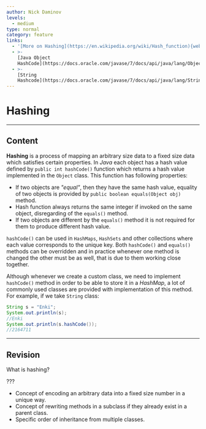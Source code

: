 ```yaml
---
author: Nick Daminov
levels:
  - medium
type: normal
category: feature
links:
  - '[More on Hashing](https://en.wikipedia.org/wiki/Hash_function){website}'
  - >-
    [Java Object
    HashCode](https://docs.oracle.com/javase/7/docs/api/java/lang/Object.html#hashCode()){website}
  - >-
    [String
    Hashcode](https://docs.oracle.com/javase/7/docs/api/java/lang/String.html#hashCode()){website}
---
```


# Hashing


---

## Content

**Hashing** is a process of mapping an arbitrary size data to a fixed size data which satisfies certain properties. In *Java* each object has a hash value defined by `public int hashCode()` function which returns a hash value implemented in the `Object` class. This function has following properties:

* If two objects are *"equal"*, then they have the same hash value, equality of two objects is provided by `public boolean equals(Object obj)` method.
* Hash function always returns the same integer if invoked on the same object, disregarding of the `equals()` method.
* If two objects are different by the `equals()` method it is not required for them to produce different hash value.

`hashCode()` can be used in `HashMaps`, `HashSets` and other collections where each value corresponds to the unique key. Both `hashCode()` and `equals()` methods can be overridden and in practice whenever one method is changed the other must be as well, that is due to them working close together.

Although whenever we create a custom class, we need to implement `hashCode()` method in order to be able to store it in a *HashMap*, a lot of commonly used classes are provided with implementation of this method. For example, if we take `String` class:

```java
String s = "Enki";
System.out.println(s);
//Enki
System.out.println(s.hashCode());
//2164711
```


---

## Revision

What is hashing?

???

* Concept of encoding an arbitrary data into a fixed size number in a unique way.
* Concept of rewriting methods in a subclass if they already exist in a parent class.
* Specific order of inheritance from multiple classes.
